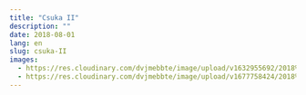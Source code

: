 ```yaml
---
title: "Csuka II"
description: ""
date: 2018-08-01
lang: en
slug: csuka-II
images:
  - https://res.cloudinary.com/dvjmebbte/image/upload/v1632955692/2018%20Csuka%20II/Csuka_horgony_render_06a5b92771.jpg
  - https://res.cloudinary.com/dvjmebbte/image/upload/v1677758424/2018%20Csuka%20II/P_20180529_142818_zrbhfi.jpg
---
```

